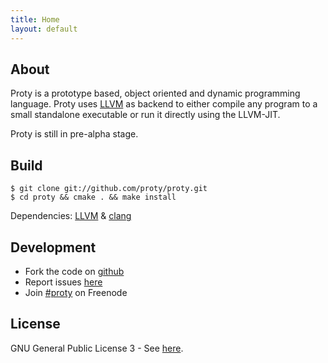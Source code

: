 ```yaml
---
title: Home
layout: default
---
```


## About

Proty is a prototype based, object oriented and dynamic programming
language. Proty uses [LLVM](http://llvm.org) as backend to either
compile any program to a small standalone executable or run it
directly using the LLVM-JIT.

Proty is still in pre-alpha stage.

## Build

    $ git clone git://github.com/proty/proty.git
    $ cd proty && cmake . && make install

Dependencies: [LLVM](http://llvm.org) & [clang](http://clang.llvm.org)

## Development

- Fork the code on [github](https://github.com/proty/proty)
- Report issues [here](https://github.com/proty/proty/issues)
- Join <a href="irc://chat.freenode.net/%23proty">#proty</a> on Freenode

## License

GNU General Public License 3 - See [here](/license/).
